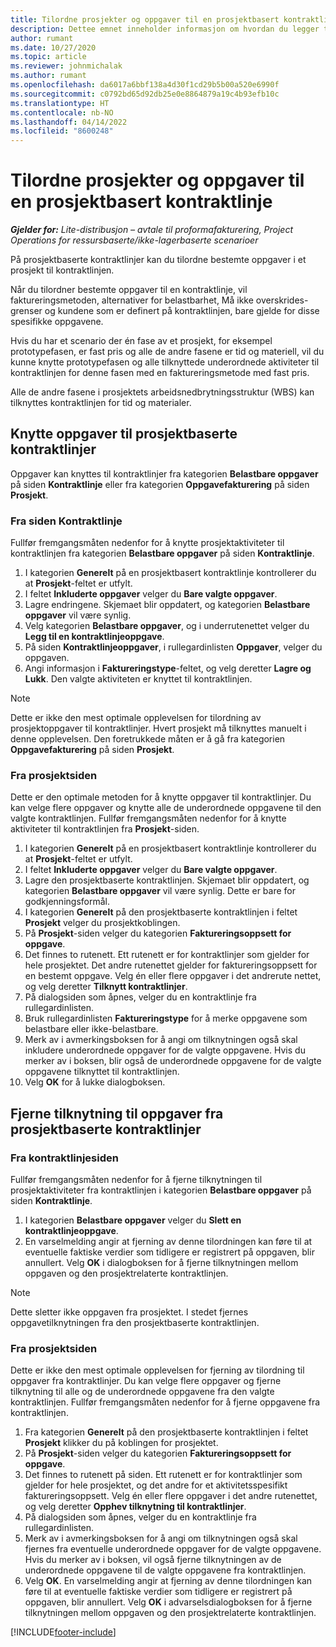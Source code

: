 ```yaml
---
title: Tilordne prosjekter og oppgaver til en prosjektbasert kontraktlinje – Lite
description: Dettee emnet inneholder informasjon om hvordan du legger til og fjerner prosjekter og oppgaver på en kontraktlinje.
author: rumant
ms.date: 10/27/2020
ms.topic: article
ms.reviewer: johnmichalak
ms.author: rumant
ms.openlocfilehash: da6017a6bbf138a4d30f1cd29b5b00a520e6990f
ms.sourcegitcommit: c0792bd65d92db25e0e8864879a19c4b93efb10c
ms.translationtype: HT
ms.contentlocale: nb-NO
ms.lasthandoff: 04/14/2022
ms.locfileid: "8600248"
---
```

# <a name="map-projects-and-tasks-to-a-project-based-contract-line"></a>Tilordne prosjekter og oppgaver til en prosjektbasert kontraktlinje 

_**Gjelder for:** Lite-distribusjon – avtale til proformafakturering, Project Operations for ressursbaserte/ikke-lagerbaserte scenarioer_

På prosjektbaserte kontraktlinjer kan du tilordne bestemte oppgaver i et prosjekt til kontraktlinjen.

Når du tilordner bestemte oppgaver til en kontraktlinje, vil faktureringsmetoden, alternativer for belastbarhet, Må ikke overskrides-grenser og kundene som er definert på kontraktlinjen, bare gjelde for disse spesifikke oppgavene.

Hvis du har et scenario der én fase av et prosjekt, for eksempel prototypefasen, er fast pris og alle de andre fasene er tid og materiell, vil du kunne knytte prototypefasen og alle tilknyttede underordnede aktiviteter til kontraktlinjen for denne fasen med en faktureringsmetode med fast pris.

Alle de andre fasene i prosjektets arbeidsnedbrytningsstruktur (WBS) kan tilknyttes kontraktlinjen for tid og materialer.

## <a name="associate-tasks-to-project-based-contract-lines"></a>Knytte oppgaver til prosjektbaserte kontraktlinjer

Oppgaver kan knyttes til kontraktlinjer fra kategorien **Belastbare oppgaver** på siden **Kontraktlinje** eller fra kategorien **Oppgavefakturering** på siden **Prosjekt**.

### <a name="from-the-contract-line-page"></a>Fra siden Kontraktlinje

Fullfør fremgangsmåten nedenfor for å knytte prosjektaktiviteter til kontraktlinjen fra kategorien **Belastbare oppgaver** på siden **Kontraktlinje**.

1. I kategorien **Generelt** på en prosjektbasert kontraktlinje kontrollerer du at **Prosjekt**-feltet er utfylt.
2. I feltet **Inkluderte oppgaver** velger du **Bare valgte oppgaver**.
3. Lagre endringene. Skjemaet blir oppdatert, og kategorien **Belastbare oppgaver** vil være synlig.
4. Velg kategorien **Belastbare oppgaver**, og i underrutenettet velger du **Legg til en kontraktlinjeoppgave**.
5. På siden **Kontraktlinjeoppgaver**, i rullegardinlisten **Oppgaver**, velger du oppgaven. 
6. Angi informasjon i **Faktureringstype**-feltet, og velg deretter **Lagre og Lukk**. Den valgte aktiviteten er knyttet til kontraktlinjen.

> [!NOTE]
> Dette er ikke den mest optimale opplevelsen for tilordning av prosjektoppgaver til kontraktlinjer. Hvert prosjekt må tilknyttes manuelt i denne opplevelsen. Den foretrukkede måten er å gå fra kategorien **Oppgavefakturering** på siden **Prosjekt**.

### <a name="from-the-project-page"></a>Fra prosjektsiden

Dette er den optimale metoden for å knytte oppgaver til kontraktlinjer. Du kan velge flere oppgaver og knytte alle de underordnede oppgavene til den valgte kontraktlinjen. Fullfør fremgangsmåten nedenfor for å knytte aktiviteter til kontraktlinjen fra **Prosjekt**-siden.

1. I kategorien **Generelt** på en prosjektbasert kontraktlinje kontrollerer du at **Prosjekt**-feltet er utfylt.
2. I feltet **Inkluderte oppgaver** velger du **Bare valgte oppgaver**.
3. Lagre den prosjektbaserte kontraktlinjen. Skjemaet blir oppdatert, og kategorien **Belastbare oppgaver** vil være synlig. Dette er bare for godkjenningsformål.
4. I kategorien **Generelt** på den prosjektbaserte kontraktlinjen i feltet **Prosjekt** velger du prosjektkoblingen.
5. På **Prosjekt**-siden velger du kategorien **Faktureringsoppsett for oppgave**.
6. Det finnes to rutenett. Ett rutenett er for kontraktlinjer som gjelder for hele prosjektet. Det andre rutenettet gjelder for faktureringsoppsett for en bestemt oppgave. Velg én eller flere oppgaver i det andrerute nettet, og velg deretter **Tilknytt kontraktlinjer**.
7. På dialogsiden som åpnes, velger du en kontraktlinje fra rullegardinlisten.
8. Bruk rullegardinlisten **Faktureringstype** for å merke oppgavene som belastbare eller ikke-belastbare.
9. Merk av i avmerkingsboksen for å angi om tilknytningen også skal inkludere underordnede oppgaver for de valgte oppgavene. Hvis du merker av i boksen, blir også de underordnede oppgavene for de valgte oppgavene tilknyttet til kontraktlinjen.
10. Velg **OK** for å lukke dialogboksen.

## <a name="unassociate-tasks-from-project-based-contract-lines"></a>Fjerne tilknytning til oppgaver fra prosjektbaserte kontraktlinjer

### <a name="from-the-contract-line-page"></a>Fra kontraktlinjesiden

Fullfør fremgangsmåten nedenfor for å fjerne tilknytningen til prosjektaktiviteter fra kontraktlinjen i kategorien **Belastbare oppgaver** på siden **Kontraktlinje**.

1. I kategorien **Belastbare oppgaver** velger du **Slett en kontraktlinjeoppgave**.
2. En varselmelding angir at fjerning av denne tilordningen kan føre til at eventuelle faktiske verdier som tidligere er registrert på oppgaven, blir annullert. Velg **OK** i dialogboksen for å fjerne tilknytningen mellom oppgaven og den prosjektrelaterte kontraktlinjen. 

> [!NOTE]
> Dette sletter ikke oppgaven fra prosjektet. I stedet fjernes oppgavetilknytningen fra den prosjektbaserte kontraktlinjen.

### <a name="from-the-project-page"></a>Fra prosjektsiden

Dette er ikke den mest optimale opplevelsen for fjerning av tilordning til oppgaver fra kontraktlinjer. Du kan velge flere oppgaver og fjerne tilknytning til alle og de underordnede oppgavene fra den valgte kontraktlinjen. Fullfør fremgangsmåten nedenfor for å fjerne oppgavene fra kontraktlinjen.

1. Fra kategorien **Generelt** på den prosjektbaserte kontraktlinjen i feltet **Prosjekt** klikker du på koblingen for prosjektet.
2. På **Prosjekt**-siden velger du kategorien **Faktureringsoppsett for oppgave**.
3. Det finnes to rutenett på siden. Ett rutenett er for kontraktlinjer som gjelder for hele prosjektet, og det andre for et aktivitetsspesifikt faktureringsoppsett. Velg én eller flere oppgaver i det andre rutenettet, og velg deretter **Opphev tilknytning til kontraktlinjer**.
4. På dialogsiden som åpnes, velger du en kontraktlinje fra rullegardinlisten.
5. Merk av i avmerkingsboksen for å angi om tilknytningen også skal fjernes fra eventuelle underordnede oppgaver for de valgte oppgavene. Hvis du merker av i boksen, vil også fjerne tilknytningen av de underordnede oppgavene til de valgte oppgavene fra kontraktlinjen.
6. Velg **OK**. En varselmelding angir at fjerning av denne tilordningen kan føre til at eventuelle faktiske verdier som tidligere er registrert på oppgaven, blir annullert. Velg **OK** i advarselsdialogboksen for å fjerne tilknytningen mellom oppgaven og den prosjektrelaterte kontraktlinjen.


[!INCLUDE[footer-include](../../includes/footer-banner.md)]
